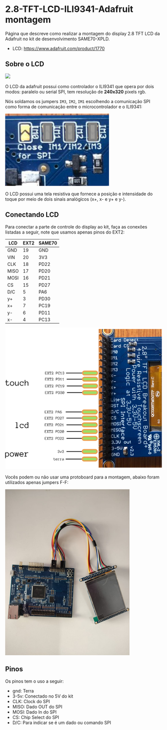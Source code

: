 # 2.8-TFT-LCD-ILI9341-Adafruit montagem

Página que descreve como realizar a montagem do display 2.8 TFT LCD da Adafruit
no kit de desenvolvimento SAME70-XPLD.

- LCD: https://www.adafruit.com/product/1770

## Sobre o LCD

![](https://cdn-shop.adafruit.com/1200x900/1770-00.jpg)

O LCD da adafruit possui como controlador o ILI9341 que opera por dois modos: paralelo ou serial SPI, tem resolução de **240x320** pixels rgb. 

Nós soldamos os jumpers `IM3`, `IM2`, `IM1` escolhendo a comunicação SPI como forma de comunicação entre o microcontrolador e o ILI9341:

![](jumpers.png)

O LCD possui uma tela resistiva que fornece a posição e intensidade do toque por meio de dois sinais analógicos (x+, x- e y+ e y-).

## Conectando LCD

Para conectar a parte de controle do display ao kit, faça as conexões listadas a seguir, note que usamos apenas pinos do EXT2:

| LCD  | EXT2  | SAME70 |
| ---- | ----- | ------ |
| GND  | 19    | GND    |
| VIN  | 20    | 3V3    |
| CLK  | 18    | PD22   |
| MISO | 17    | PD20   |
| MOSI | 16    | PD21   |
| CS   | 15    | PD27   |
| D/C  | 5     | PA6    |
| y+   | 3     | PD30   |
| x+   | 7     | PC19   |
| y-   | 6     | PD11   |
| x-   | 4     | PC13   |

![](pinos.png)


Vocês podem ou não usar uma protoboard para a montagem, abaixo foram utilizados apenas jumpers F-F:

<img src="montagem_lcd_jumpers.jpeg" alt="drawing" width="400"/>

## Pinos

Os pinos tem o uso a seguir:

- gnd: Terra
- 3-5v: Conectado no 5V do kit
- CLK: Clock do SPI
- MISO: Dado OUT do SPI
- MOSI: Dado In do SPI
- CS: Chip Select do SPI
- D/C: Para indicar se é um dado ou comando SPI 

